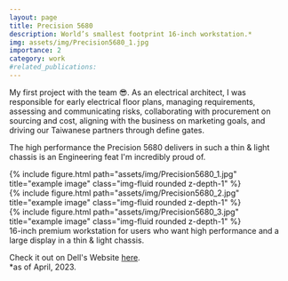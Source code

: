 ```yaml
---
layout: page
title: Precision 5680
description: World’s smallest footprint 16-inch workstation.*
img: assets/img/Precision5680_1.jpg
importance: 2
category: work
#related_publications:
---
```

My first project with the team :sunglasses:. As an electrical architect, I was responsible for early electrical floor plans, managing requirements, assessing and communicating risks, collaborating with procurement on sourcing and cost, aligning with the business on marketing goals, and driving our Taiwanese partners through define gates. 

The high performance the Precision 5680 delivers in such a thin & light chassis is an Engineering feat I'm incredibly proud of.

<div class="row">
    <div class="col-sm mt-3 mt-md-0">
        {% include figure.html path="assets/img/Precision5680_1.jpg" title="example image" class="img-fluid rounded z-depth-1" %}
    </div>
    <div class="col-sm mt-3 mt-md-0">
        {% include figure.html path="assets/img/Precision5680_2.jpg" title="example image" class="img-fluid rounded z-depth-1" %}
    </div>
    <div class="col-sm mt-3 mt-md-0">
        {% include figure.html path="assets/img/Precision5680_3.jpg" title="example image" class="img-fluid rounded z-depth-1" %}
    </div>
</div>
<div class="caption">
    16-inch premium workstation for users who want high performance and a large display in a thin & light chassis.
</div>

Check it out on Dell's Website <a href="https://www.dell.com/en-us/shop/dell-laptops/precision-5680-workstation/spd/precision-16-5680-laptop">here</a>.<br>
*as of April, 2023.